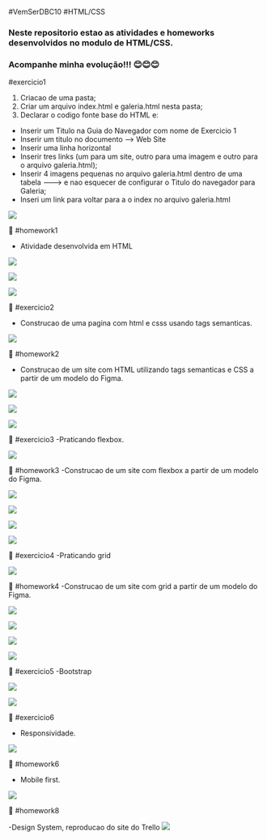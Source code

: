 #VemSerDBC10
#HTML/CSS
### Neste repositorio estao as atividades e homeworks desenvolvidos no modulo de HTML/CSS.

### Acompanhe minha evolução!!! 😊😊😊

#exercicio1
1. Criacao de uma pasta;
2. Criar um arquivo index.html e galeria.html nesta pasta;
3. Declarar o codigo fonte base do HTML e:
- Inserir um Titulo na Guia do Navegador com nome de Exercicio 1
- Inserir um titulo no documento --> Web Site
- Inserir uma linha horizontal
- Inserir tres links (um para um site, outro para uma imagem e outro para o arquivo galeria.html);
- Inserir 4 imagens pequenas no arquivo galeria.html dentro de uma tabela ---> e nao esquecer de configurar o Titulo do navegador para Galeria;
- Inseri um link para voltar para a o index no arquivo galeria.html


![](imagens/exercicio1.png)


📌 #homework1
- Atividade desenvolvida em HTML


![](imagens/homework1-Pt1.png)


![](imagens/homework1-Pt-2.png)


![](imagens/homework1-Pt-3.png)


📌 #exercicio2
- Construcao de uma pagina com html e csss usando tags semanticas.


![](imagens/exercicio2.png)


📌 #homework2
- Construcao de um site com HTML utilizando tags semanticas e CSS a partir de um modelo do Figma. 


![](imagens/homework2-home.png)


![](imagens/homework2-sobre.png)


![](imagens/homework2-contato.png)


📌 #exercicio3
-Praticando flexbox.


![](imagens/exercicio3-flexbox.png)


📌 #homework3
-Construcao de um site com flexbox a partir de um modelo do Figma.


![](imagens/homework3-home.png)


![](imagens/homework3-sobre.png)


![](imagens/homework3-produtos.png)


![](imagens/homework3-contato.png)


📌 #exercicio4
-Praticando grid


![](imagens/exercicio4-grid.png)


📌 #homework4
-Construcao de um site com grid a partir de um modelo do Figma.


![](imagens/homework4-index.png)


![](imagens/homework4-sobre.png)


![](imagens/homework4-produtos.png)


![](imagens/homework4-contatos.png)


📌 #exercicio5
-Bootstrap


![](imagens/exercicio5-bootstrap.png)


![](imagens/exercicio5-tela1-bootstrap.png)


📌 #exercicio6
- Responsividade.


![](imagens/exercicio6.png)

📌 #homework6
- Mobile first.


![](imagens/homework6-mobile.png)


📌 #homework8


-Design System, reproducao do site do Trello
![](imagens/homework-8.png)
